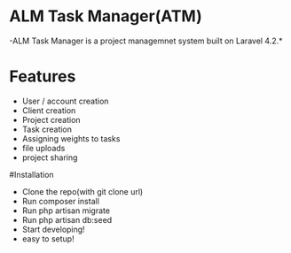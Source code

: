 # ALM Task Manager(ATM)

-ALM Task Manager is a project managemnet system built on Laravel 4.2.*

# Features
  - User / account creation
  - Client creation
  - Project creation
  - Task creation 
  - Assigning weights to tasks
  - file uploads
  - project sharing




#Installation
-   Clone the repo(with git clone url)
-   Run composer install
-   Run php artisan migrate
-   Run php artisan db:seed
-   Start developing!
-   easy to setup! 
